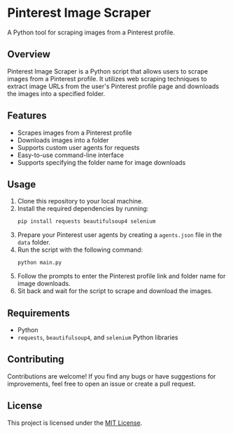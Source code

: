 # Pinterest Image Scraper

A Python tool for scraping images from a Pinterest profile.

## Overview

Pinterest Image Scraper is a Python script that allows users to scrape images from a Pinterest profile. It utilizes web scraping techniques to extract image URLs from the user's Pinterest profile page and downloads the images into a specified folder.

## Features

- Scrapes images from a Pinterest profile
- Downloads images into a folder
- Supports custom user agents for requests
- Easy-to-use command-line interface
- Supports specifying the folder name for image downloads

## Usage

1. Clone this repository to your local machine.
2. Install the required dependencies by running:
    ```bash
    pip install requests beautifulsoup4 selenium
    ```
3. Prepare your Pinterest user agents by creating a `agents.json` file in the `data` folder.
4. Run the script with the following command:
    ```bash
    python main.py
    ```
5. Follow the prompts to enter the Pinterest profile link and folder name for image downloads.
6. Sit back and wait for the script to scrape and download the images.

## Requirements

- Python
- `requests`, `beautifulsoup4`, and `selenium` Python libraries

## Contributing

Contributions are welcome! If you find any bugs or have suggestions for improvements, feel free to open an issue or create a pull request.

## License

This project is licensed under the [MIT License](LICENSE).
